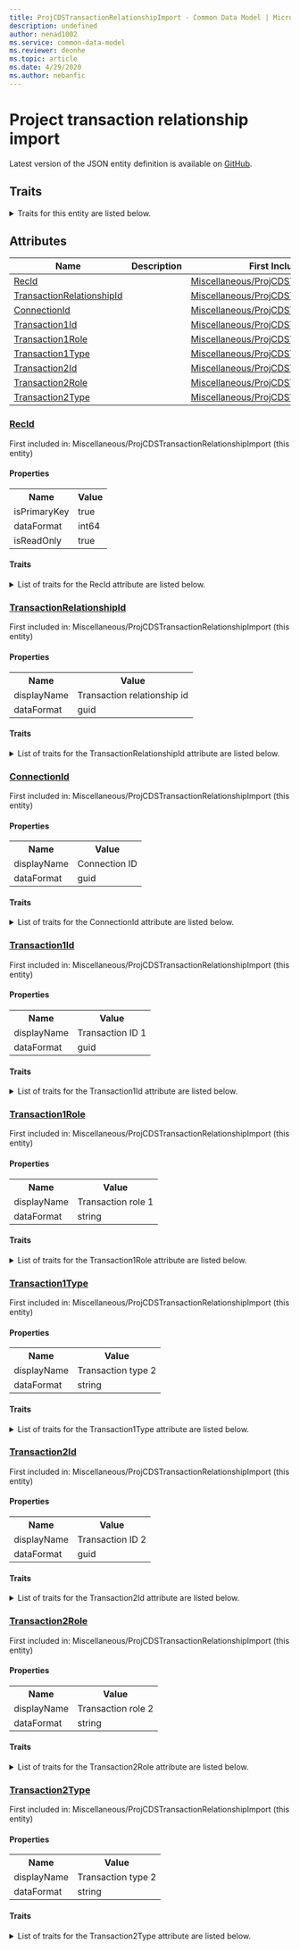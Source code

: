 ```yaml
---
title: ProjCDSTransactionRelationshipImport - Common Data Model | Microsoft Docs
description: undefined
author: nenad1002
ms.service: common-data-model
ms.reviewer: deonhe
ms.topic: article
ms.date: 4/29/2020
ms.author: nebanfic
---
```


# Project transaction relationship import

  
 Latest version of the JSON entity definition is available on <a href="https://github.com/Microsoft/CDM/tree/master/schemaDocuments/core/operationsCommon/Tables/ProfessionalServices/ProjectManagementAndAccounting/Miscellaneous/ProjCDSTransactionRelationshipImport.cdm.json" target="_blank">GitHub</a>.  

## Traits

<details>
<summary>Traits for this entity are listed below.  
</summary>

**is.identifiedBy**  
  names a specifc identity attribute to use with an entity  <table><tr><th>Parameter</th><th>Value</th><th>Data type</th><th>Explanation</th></tr><tr><td>attribute</td><td>[ProjCDSTransactionRelationshipImport/(resolvedAttributes)/RecId](#RecId)</td><td>attribute</td><td></td></tr></table>

**is.CDM.entityVersion**  
  <table><tr><th>Parameter</th><th>Value</th><th>Data type</th><th>Explanation</th></tr><tr><td>versionNumber</td><td>"1.0.0"</td><td>string</td><td>semantic version number of the entity</td></tr></table>

**is.application.releaseVersion**  
  <table><tr><th>Parameter</th><th>Value</th><th>Data type</th><th>Explanation</th></tr><tr><td>releaseVersion</td><td>"10.0.13.0"</td><td>string</td><td>semantic version number of the application introducing this entity</td></tr></table>

**is.localized.displayedAs**  
  Holds the list of language specific display text for an object.  <table><tr><th>Parameter</th><th>Value</th><th>Data type</th><th>Explanation</th></tr><tr><td>localizedDisplayText</td><td><table><tr><th>languageTag</th><th>displayText</th></tr><tr><td>en</td><td>Project transaction relationship import</td></tr></table></td><td>entity</td><td>a reference to the constant entity holding the list of localized text</td></tr></table>

</details>

## Attributes

|Name|Description|First Included in Instance|
|---|---|---|
|[RecId](#RecId)||<a href="ProjCDSTransactionRelationshipImport.md" target="_blank">Miscellaneous/ProjCDSTransactionRelationshipImport</a>|
|[TransactionRelationshipId](#TransactionRelationshipId)||<a href="ProjCDSTransactionRelationshipImport.md" target="_blank">Miscellaneous/ProjCDSTransactionRelationshipImport</a>|
|[ConnectionId](#ConnectionId)||<a href="ProjCDSTransactionRelationshipImport.md" target="_blank">Miscellaneous/ProjCDSTransactionRelationshipImport</a>|
|[Transaction1Id](#Transaction1Id)||<a href="ProjCDSTransactionRelationshipImport.md" target="_blank">Miscellaneous/ProjCDSTransactionRelationshipImport</a>|
|[Transaction1Role](#Transaction1Role)||<a href="ProjCDSTransactionRelationshipImport.md" target="_blank">Miscellaneous/ProjCDSTransactionRelationshipImport</a>|
|[Transaction1Type](#Transaction1Type)||<a href="ProjCDSTransactionRelationshipImport.md" target="_blank">Miscellaneous/ProjCDSTransactionRelationshipImport</a>|
|[Transaction2Id](#Transaction2Id)||<a href="ProjCDSTransactionRelationshipImport.md" target="_blank">Miscellaneous/ProjCDSTransactionRelationshipImport</a>|
|[Transaction2Role](#Transaction2Role)||<a href="ProjCDSTransactionRelationshipImport.md" target="_blank">Miscellaneous/ProjCDSTransactionRelationshipImport</a>|
|[Transaction2Type](#Transaction2Type)||<a href="ProjCDSTransactionRelationshipImport.md" target="_blank">Miscellaneous/ProjCDSTransactionRelationshipImport</a>|

### <a href=#RecId name="RecId">RecId</a>

First included in: Miscellaneous/ProjCDSTransactionRelationshipImport (this entity)  

#### Properties

<table><tr><th>Name</th><th>Value</th></tr><tr><td>isPrimaryKey</td><td>true</td></tr><tr><td>dataFormat</td><td>int64</td></tr><tr><td>isReadOnly</td><td>true</td></tr></table>

#### Traits

<details>
<summary>List of traits for the RecId attribute are listed below.</summary>

**is.dataFormat.integer**  
**is.dataFormat.big**  
**is.identifiedBy**  
names a specifc identity attribute to use with an entity  <table><tr><th>Parameter</th><th>Value</th><th>Data type</th><th>Explanation</th></tr><tr><td>attribute</td><td>[ProjCDSTransactionRelationshipImport/(resolvedAttributes)/RecId](#RecId)</td><td>attribute</td><td></td></tr></table>

**is.readOnly**  
**is.dataFormat.integer**  
**is.dataFormat.big**  
</details>

### <a href=#TransactionRelationshipId name="TransactionRelationshipId">TransactionRelationshipId</a>

First included in: Miscellaneous/ProjCDSTransactionRelationshipImport (this entity)  

#### Properties

<table><tr><th>Name</th><th>Value</th></tr><tr><td>displayName</td><td>Transaction relationship id</td></tr><tr><td>dataFormat</td><td>guid</td></tr></table>

#### Traits

<details>
<summary>List of traits for the TransactionRelationshipId attribute are listed below.</summary>

**is.dataFormat.character**  
**is.dataFormat.big**  
**is.dataFormat.array**  
**is.dataFormat.guid**  
**is.localized.displayedAs**  
Holds the list of language specific display text for an object.  <table><tr><th>Parameter</th><th>Value</th><th>Data type</th><th>Explanation</th></tr><tr><td>localizedDisplayText</td><td><table><tr><th>languageTag</th><th>displayText</th></tr><tr><td>en</td><td>Transaction relationship id</td></tr></table></td><td>entity</td><td>a reference to the constant entity holding the list of localized text</td></tr></table>

**is.dataFormat.guid**  
**is.dataFormat.character**  
**is.dataFormat.array**  
</details>

### <a href=#ConnectionId name="ConnectionId">ConnectionId</a>

First included in: Miscellaneous/ProjCDSTransactionRelationshipImport (this entity)  

#### Properties

<table><tr><th>Name</th><th>Value</th></tr><tr><td>displayName</td><td>Connection ID</td></tr><tr><td>dataFormat</td><td>guid</td></tr></table>

#### Traits

<details>
<summary>List of traits for the ConnectionId attribute are listed below.</summary>

**is.dataFormat.character**  
**is.dataFormat.big**  
**is.dataFormat.array**  
**is.dataFormat.guid**  
**is.localized.displayedAs**  
Holds the list of language specific display text for an object.  <table><tr><th>Parameter</th><th>Value</th><th>Data type</th><th>Explanation</th></tr><tr><td>localizedDisplayText</td><td><table><tr><th>languageTag</th><th>displayText</th></tr><tr><td>en</td><td>Connection ID</td></tr></table></td><td>entity</td><td>a reference to the constant entity holding the list of localized text</td></tr></table>

**is.dataFormat.guid**  
**is.dataFormat.character**  
**is.dataFormat.array**  
</details>

### <a href=#Transaction1Id name="Transaction1Id">Transaction1Id</a>

First included in: Miscellaneous/ProjCDSTransactionRelationshipImport (this entity)  

#### Properties

<table><tr><th>Name</th><th>Value</th></tr><tr><td>displayName</td><td>Transaction ID 1</td></tr><tr><td>dataFormat</td><td>guid</td></tr></table>

#### Traits

<details>
<summary>List of traits for the Transaction1Id attribute are listed below.</summary>

**is.dataFormat.character**  
**is.dataFormat.big**  
**is.dataFormat.array**  
**is.dataFormat.guid**  
**is.localized.displayedAs**  
Holds the list of language specific display text for an object.  <table><tr><th>Parameter</th><th>Value</th><th>Data type</th><th>Explanation</th></tr><tr><td>localizedDisplayText</td><td><table><tr><th>languageTag</th><th>displayText</th></tr><tr><td>en</td><td>Transaction ID 1</td></tr></table></td><td>entity</td><td>a reference to the constant entity holding the list of localized text</td></tr></table>

**is.dataFormat.guid**  
**is.dataFormat.character**  
**is.dataFormat.array**  
</details>

### <a href=#Transaction1Role name="Transaction1Role">Transaction1Role</a>

First included in: Miscellaneous/ProjCDSTransactionRelationshipImport (this entity)  

#### Properties

<table><tr><th>Name</th><th>Value</th></tr><tr><td>displayName</td><td>Transaction role 1</td></tr><tr><td>dataFormat</td><td>string</td></tr></table>

#### Traits

<details>
<summary>List of traits for the Transaction1Role attribute are listed below.</summary>

**is.dataFormat.character**  
**is.dataFormat.big**  
**is.dataFormat.array**  
**is.localized.displayedAs**  
Holds the list of language specific display text for an object.  <table><tr><th>Parameter</th><th>Value</th><th>Data type</th><th>Explanation</th></tr><tr><td>localizedDisplayText</td><td><table><tr><th>languageTag</th><th>displayText</th></tr><tr><td>en</td><td>Transaction role 1</td></tr></table></td><td>entity</td><td>a reference to the constant entity holding the list of localized text</td></tr></table>

**is.dataFormat.character**  
**is.dataFormat.array**  
</details>

### <a href=#Transaction1Type name="Transaction1Type">Transaction1Type</a>

First included in: Miscellaneous/ProjCDSTransactionRelationshipImport (this entity)  

#### Properties

<table><tr><th>Name</th><th>Value</th></tr><tr><td>displayName</td><td>Transaction type 2</td></tr><tr><td>dataFormat</td><td>string</td></tr></table>

#### Traits

<details>
<summary>List of traits for the Transaction1Type attribute are listed below.</summary>

**is.dataFormat.character**  
**is.dataFormat.big**  
**is.dataFormat.array**  
**is.localized.displayedAs**  
Holds the list of language specific display text for an object.  <table><tr><th>Parameter</th><th>Value</th><th>Data type</th><th>Explanation</th></tr><tr><td>localizedDisplayText</td><td><table><tr><th>languageTag</th><th>displayText</th></tr><tr><td>en</td><td>Transaction type 2</td></tr></table></td><td>entity</td><td>a reference to the constant entity holding the list of localized text</td></tr></table>

**is.dataFormat.character**  
**is.dataFormat.array**  
</details>

### <a href=#Transaction2Id name="Transaction2Id">Transaction2Id</a>

First included in: Miscellaneous/ProjCDSTransactionRelationshipImport (this entity)  

#### Properties

<table><tr><th>Name</th><th>Value</th></tr><tr><td>displayName</td><td>Transaction ID 2</td></tr><tr><td>dataFormat</td><td>guid</td></tr></table>

#### Traits

<details>
<summary>List of traits for the Transaction2Id attribute are listed below.</summary>

**is.dataFormat.character**  
**is.dataFormat.big**  
**is.dataFormat.array**  
**is.dataFormat.guid**  
**is.localized.displayedAs**  
Holds the list of language specific display text for an object.  <table><tr><th>Parameter</th><th>Value</th><th>Data type</th><th>Explanation</th></tr><tr><td>localizedDisplayText</td><td><table><tr><th>languageTag</th><th>displayText</th></tr><tr><td>en</td><td>Transaction ID 2</td></tr></table></td><td>entity</td><td>a reference to the constant entity holding the list of localized text</td></tr></table>

**is.dataFormat.guid**  
**is.dataFormat.character**  
**is.dataFormat.array**  
</details>

### <a href=#Transaction2Role name="Transaction2Role">Transaction2Role</a>

First included in: Miscellaneous/ProjCDSTransactionRelationshipImport (this entity)  

#### Properties

<table><tr><th>Name</th><th>Value</th></tr><tr><td>displayName</td><td>Transaction role 2</td></tr><tr><td>dataFormat</td><td>string</td></tr></table>

#### Traits

<details>
<summary>List of traits for the Transaction2Role attribute are listed below.</summary>

**is.dataFormat.character**  
**is.dataFormat.big**  
**is.dataFormat.array**  
**is.localized.displayedAs**  
Holds the list of language specific display text for an object.  <table><tr><th>Parameter</th><th>Value</th><th>Data type</th><th>Explanation</th></tr><tr><td>localizedDisplayText</td><td><table><tr><th>languageTag</th><th>displayText</th></tr><tr><td>en</td><td>Transaction role 2</td></tr></table></td><td>entity</td><td>a reference to the constant entity holding the list of localized text</td></tr></table>

**is.dataFormat.character**  
**is.dataFormat.array**  
</details>

### <a href=#Transaction2Type name="Transaction2Type">Transaction2Type</a>

First included in: Miscellaneous/ProjCDSTransactionRelationshipImport (this entity)  

#### Properties

<table><tr><th>Name</th><th>Value</th></tr><tr><td>displayName</td><td>Transaction type 2</td></tr><tr><td>dataFormat</td><td>string</td></tr></table>

#### Traits

<details>
<summary>List of traits for the Transaction2Type attribute are listed below.</summary>

**is.dataFormat.character**  
**is.dataFormat.big**  
**is.dataFormat.array**  
**is.localized.displayedAs**  
Holds the list of language specific display text for an object.  <table><tr><th>Parameter</th><th>Value</th><th>Data type</th><th>Explanation</th></tr><tr><td>localizedDisplayText</td><td><table><tr><th>languageTag</th><th>displayText</th></tr><tr><td>en</td><td>Transaction type 2</td></tr></table></td><td>entity</td><td>a reference to the constant entity holding the list of localized text</td></tr></table>

**is.dataFormat.character**  
**is.dataFormat.array**  
</details>

